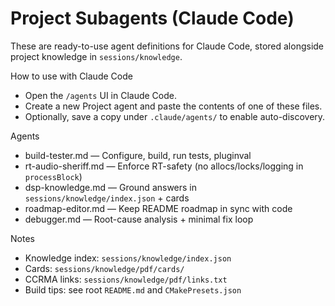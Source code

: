 # Project Subagents (Claude Code)

These are ready-to-use agent definitions for Claude Code, stored alongside project knowledge in `sessions/knowledge`.

How to use with Claude Code
- Open the `/agents` UI in Claude Code.
- Create a new Project agent and paste the contents of one of these files.
- Optionally, save a copy under `.claude/agents/` to enable auto-discovery.

Agents
- build-tester.md — Configure, build, run tests, pluginval
- rt-audio-sheriff.md — Enforce RT-safety (no allocs/locks/logging in `processBlock`)
- dsp-knowledge.md — Ground answers in `sessions/knowledge/index.json` + cards
- roadmap-editor.md — Keep README roadmap in sync with code
- debugger.md — Root-cause analysis + minimal fix loop

Notes
- Knowledge index: `sessions/knowledge/index.json`
- Cards: `sessions/knowledge/pdf/cards/`
- CCRMA links: `sessions/knowledge/pdf/links.txt`
- Build tips: see root `README.md` and `CMakePresets.json`
